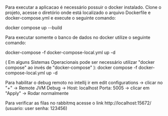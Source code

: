 Para executar a aplicacao é necessário possuir o docker instalado. Clone o projeto, acesse o diretório onde está localizado o arquivo Dockerfile e docker-compose.yml e execute o seguinte comando:

docker compose up --build

Para executar somente o banco de dados no docker utilize o seguinte comando:

docker-compose -f docker-compose-local.yml up -d

( Em alguns Sistemas Operacionais pode ser necessário utilizar "docker compose" ao invés de "docker-compose" ): docker compose -f docker-compose-local.yml up -d


Para habilitar o debug remoto no intellij ir em edit configurations -> clicar no "+" -> Remote JVM Debug -> Host: localhost Porta: 5005 -> clicar em "Apply" -> Rodar normalmente


Para verificar as filas no rabbitmq acesse o link http://localhost:15672/ (usuario: user senha: 123456)